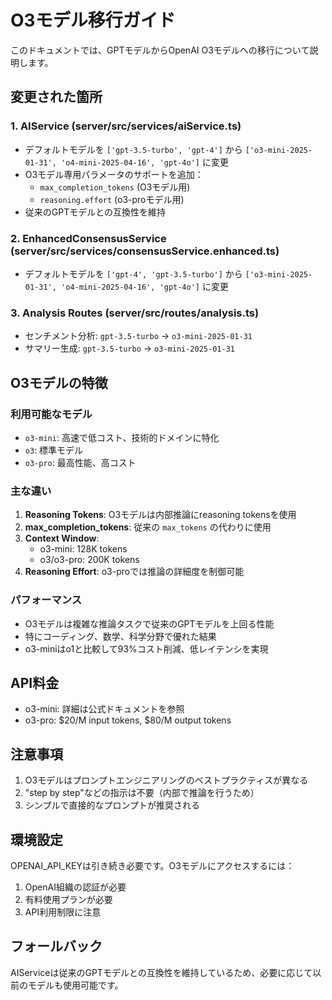 # O3モデル移行ガイド

このドキュメントでは、GPTモデルからOpenAI O3モデルへの移行について説明します。

## 変更された箇所

### 1. AIService (server/src/services/aiService.ts)
- デフォルトモデルを `['gpt-3.5-turbo', 'gpt-4']` から `['o3-mini-2025-01-31', 'o4-mini-2025-04-16', 'gpt-4o']` に変更
- O3モデル専用パラメータのサポートを追加：
  - `max_completion_tokens` (O3モデル用)
  - `reasoning.effort` (o3-proモデル用)
- 従来のGPTモデルとの互換性を維持

### 2. EnhancedConsensusService (server/src/services/consensusService.enhanced.ts)
- デフォルトモデルを `['gpt-4', 'gpt-3.5-turbo']` から `['o3-mini-2025-01-31', 'o4-mini-2025-04-16', 'gpt-4o']` に変更

### 3. Analysis Routes (server/src/routes/analysis.ts)
- センチメント分析: `gpt-3.5-turbo` → `o3-mini-2025-01-31`
- サマリー生成: `gpt-3.5-turbo` → `o3-mini-2025-01-31`

## O3モデルの特徴

### 利用可能なモデル
- `o3-mini`: 高速で低コスト、技術的ドメインに特化
- `o3`: 標準モデル
- `o3-pro`: 最高性能、高コスト

### 主な違い
1. **Reasoning Tokens**: O3モデルは内部推論にreasoning tokensを使用
2. **max_completion_tokens**: 従来の `max_tokens` の代わりに使用
3. **Context Window**: 
   - o3-mini: 128K tokens
   - o3/o3-pro: 200K tokens
4. **Reasoning Effort**: o3-proでは推論の詳細度を制御可能

### パフォーマンス
- O3モデルは複雑な推論タスクで従来のGPTモデルを上回る性能
- 特にコーディング、数学、科学分野で優れた結果
- o3-miniはo1と比較して93%コスト削減、低レイテンシを実現

## API料金
- o3-mini: 詳細は公式ドキュメントを参照
- o3-pro: $20/M input tokens, $80/M output tokens

## 注意事項
1. O3モデルはプロンプトエンジニアリングのベストプラクティスが異なる
2. "step by step"などの指示は不要（内部で推論を行うため）
3. シンプルで直接的なプロンプトが推奨される

## 環境設定
OPENAI_API_KEYは引き続き必要です。O3モデルにアクセスするには：
1. OpenAI組織の認証が必要
2. 有料使用プランが必要
3. API利用制限に注意

## フォールバック
AIServiceは従来のGPTモデルとの互換性を維持しているため、必要に応じて以前のモデルも使用可能です。